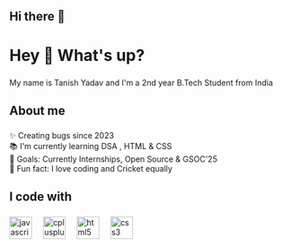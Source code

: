 ## Hi there 👋

<!--
**Tanish18y/Tanish18y** is a ✨ _special_ ✨ repository because its `README.md` (this file) appears on your GitHub profile.




- 🌱 I’m currently learning DSA , HTML & CSS
- 👯 I’m looking to collaborate on Open Source Contributions & GSOC'25
- 🤔 I’m looking for help with GSOC'25
- 💬 Ask me about DSA
- 📫 How to reach me: y.tanish06@gmail.com
- ⚡ Fun fact: I love cricket as much as I do coding
-->
<h1 align="left">Hey 👋 What's up?</h1>

###

<p align="left">My name is Tanish Yadav and I'm a 2nd year B.Tech Student from India</p>

###

<h2 align="left">About me</h2>

###

<p align="left">✨ Creating bugs since 2023<br>📚 I'm currently learning DSA , HTML & CSS<br>🎯 Goals: Currently Internships, Open Source & GSOC'25<br>🎲 Fun fact: I love coding and Cricket equally</p>

###

<h2 align="left">I code with</h2>

###

<div align="left">
  <img src="https://cdn.jsdelivr.net/gh/devicons/devicon/icons/javascript/javascript-original.svg" height="40" alt="javascript logo"  />
  <img width="12" />
  <img src="https://cdn.jsdelivr.net/gh/devicons/devicon/icons/cplusplus/cplusplus-original.svg" height="40" alt="cplusplus logo"  />
  <img width="12" />
  <img src="https://cdn.jsdelivr.net/gh/devicons/devicon/icons/html5/html5-original.svg" height="40" alt="html5 logo"  />
  <img width="12" />
  <img src="https://cdn.jsdelivr.net/gh/devicons/devicon/icons/css3/css3-original.svg" height="40" alt="css3 logo"  />
</div>

###
